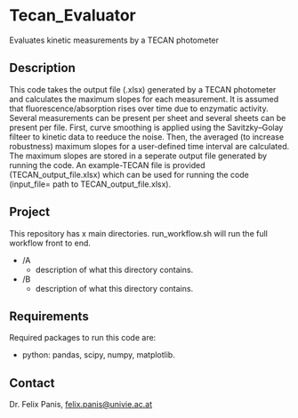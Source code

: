 # Tecan_Evaluator
Evaluates kinetic measurements by a TECAN photometer

## Description

This code takes the output file (.xlsx) generated by a TECAN photometer and calculates the maximum slopes for each measurement. It is assumed that fluorescence/absorption rises over time due to enzymatic activity. Several measurements can be present per sheet and several sheets can be present per file. First, curve smoothing is applied using the Savitzky–Golay filteer to kinetic data to reeduce the noise. Then, the averaged (to increase robustness) maximum slopes for a user-defined time interval are calculated. The maximum slopes are stored in a seperate output file generated by running the code. An example-TECAN file is provided (TECAN_output_file.xlsx) which can be used for running the code (input_file= path to TECAN_output_file.xlsx).

## Project

This repository has x main directories. run_workflow.sh will run the full workflow front to end.

* /A
  * description of what this directory contains.
* /B
  * description of what this directory contains.


## Requirements

Required packages to run this code are:

* python: pandas, scipy, numpy, matplotlib.


## Contact

Dr. Felix Panis, felix.panis@univie.ac.at
